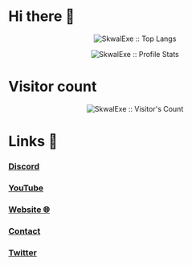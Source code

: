 # Hi there 👋

<p align="center"><img src="https://github-readme-stats.vercel.app/api/top-langs/?username=SkwalExe&langs_count=10&theme=tokyonight&layout=compact" alt="SkwalExe :: Top Langs" /></p>
<p align="center"><img src="https://github-readme-stats.vercel.app/api?username=SkwalExe&show_icons=true&theme=synthwave" alt="SkwalExe :: Profile Stats" /></p>

# Visitor count

<p align="center"><img src="https://profile-counter.glitch.me/{SkwalExe}/count.svg" alt="SkwalExe :: Visitor's Count" /></p>

# Links 📎
### [Discord](https://discord.com/invite/U4ryW8Y)
### [YouTube](https://YouTube.com/Skwal)
### [Website 🌐](http://Skwal.net)
### [Contact](mailto:leopoldikop@gmail.com)
### [Twitter](https://twitter.com/SkwalExe)

